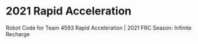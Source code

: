 ﻿# 2021 Rapid Acceleration
Robot Code for Team 4593 Rapid Acceleration | 2021 FRC Season: Infinite Recharge
